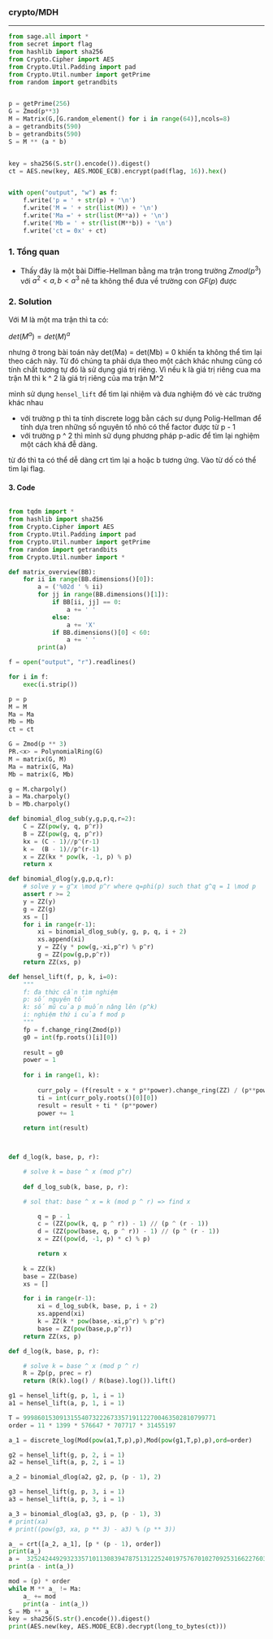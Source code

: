 
### crypto/MDH

---

```py
from sage.all import *
from secret import flag
from hashlib import sha256
from Crypto.Cipher import AES
from Crypto.Util.Padding import pad
from Crypto.Util.number import getPrime
from random import getrandbits


p = getPrime(256)
G = Zmod(p**3)
M = Matrix(G,[G.random_element() for i in range(64)],ncols=8)
a = getrandbits(590)
b = getrandbits(590)
S = M ** (a * b)


key = sha256(S.str().encode()).digest()
ct = AES.new(key, AES.MODE_ECB).encrypt(pad(flag, 16)).hex()


with open("output", "w") as f:
    f.write('p = ' + str(p) + '\n')
    f.write('M = ' + str(list(M)) + '\n')
    f.write('Ma =' + str(list(M**a)) + '\n')
    f.write('Mb = ' + str(list(M**b)) + '\n')
    f.write('ct = 0x' + ct)
```

### 1. Tổng quan

+ Thấy đây là một bài Diffie-Hellman bằng ma trận trong trường $Zmod(p ^ 3)$ với $a ^ 2 < a, b < a ^ 3$ nê ta không thể đưa về trường con $GF(p)$ được

### 2. Solution

Với M là một ma trận thì ta có:

$det(M ^ a) = {det(M)} ^ a$

nhưng ở trong bài toán này det(Ma) = det(Mb) = 0 khiến ta không thể tìm lại theo cách này. Từ đó chúng ta phải dựa theo một cách khác nhưng cũng có tính chất tương tự đó là sử dụng giá trị riêng. Vì nếu k là giá trị riêng cua ma trận M thì k ^ 2 là giá trị riêng của ma trận M^2

mình sử dụng `hensel_lift` để tìm lại nhiệm và đưa nghiệm đó vè các trường khác nhau

+ với trường p thì ta tính discrete logg bằn cách sư dụng Polig-Hellman để tính dựa tren những số nguyên tố nhỏ có thể factor được từ p - 1
+ với trường p ^ 2 thì mình sử dụng phương pháp p-adic để tìm lại nghiệm một cách khá đễ dàng.

từ đó thì ta có thể dễ dàng crt tìm lại a hoặc b tương ứng. Vào từ dố có thể tìm lại flag.

#### 3. Code

```py

from tqdm import *
from hashlib import sha256
from Crypto.Cipher import AES
from Crypto.Util.Padding import pad
from Crypto.Util.number import getPrime
from random import getrandbits
from Crypto.Util.number import *

def matrix_overview(BB):
    for ii in range(BB.dimensions()[0]):
        a = ('%02d ' % ii)
        for jj in range(BB.dimensions()[1]):
            if BB[ii, jj] == 0:
                a += ' '
            else:
                a += 'X'
            if BB.dimensions()[0] < 60:
                a += ' '
        print(a)

f = open("output", "r").readlines()

for i in f:
    exec(i.strip())

p = p
M = M
Ma = Ma
Mb = Mb
ct = ct

G = Zmod(p ** 3)
PR.<x> = PolynomialRing(G)
M = matrix(G, M)
Ma = matrix(G, Ma)
Mb = matrix(G, Mb)

g = M.charpoly()
a = Ma.charpoly()
b = Mb.charpoly()

def binomial_dlog_sub(y,g,p,q,r=2):
    C = ZZ(pow(y, q, p^r))
    B = ZZ(pow(g, q, p^r))
    kx = (C - 1)//p^(r-1)
    k =  (B - 1)//p^(r-1)
    x = ZZ(kx * pow(k, -1, p) % p)
    return x

def binomial_dlog(y,g,p,q,r):
    # solve y = g^x \mod p^r where q=phi(p) such that g^q = 1 \mod p
    assert r >= 2
    y = ZZ(y)
    g = ZZ(g)
    xs = []
    for i in range(r-1):
        xi = binomial_dlog_sub(y, g, p, q, i + 2)
        xs.append(xi)
        y = ZZ(y * pow(g,-xi,p^r) % p^r)
        g = ZZ(pow(g,p,p^r))
    return ZZ(xs, p)

def hensel_lift(f, p, k, i=0):
    """
    f: đa thức cần tìm nghiệm
    p: số nguyên tố
    k: số mũ của p muốn nâng lên (p^k)
    i: nghiệm thứ i của f mod p
    """
    fp = f.change_ring(Zmod(p))
    g0 = int(fp.roots()[i][0])
    
    result = g0
    power = 1
    
    for i in range(1, k):
        
        curr_poly = (f(result + x * p**power).change_ring(ZZ) / (p**power)).change_ring(Zmod(p))
        ti = int(curr_poly.roots()[0][0])
        result = result + ti * (p**power)
        power += 1
        
    return int(result)



def d_log(k, base, p, r): 

    # solve k = base ^ x (mod p^r)
    
    def d_log_sub(k, base, p, r):

    # sol that: base ^ x = k (mod p ^ r) => find x

        q = p - 1
        c = (ZZ(pow(k, q, p ^ r)) - 1) // (p ^ (r - 1))
        d = (ZZ(pow(base, q, p ^ r)) - 1) // (p ^ (r - 1))
        x = ZZ((pow(d, -1, p) * c) % p)

        return x
    
    k = ZZ(k)
    base = ZZ(base)
    xs = []

    for i in range(r-1):
        xi = d_log_sub(k, base, p, i + 2)
        xs.append(xi)
        k = ZZ(k * pow(base,-xi,p^r) % p^r)
        base = ZZ(pow(base,p,p^r))
    return ZZ(xs, p)

def d_log(k, base, p, r): 

    # solve k = base ^ x (mod p ^ r)
    R = Zp(p, prec = r)
    return (R(k).log() / R(base).log()).lift()

g1 = hensel_lift(g, p, 1, i = 1)
a1 = hensel_lift(a, p, 1, i = 1)

T = 99986015309131554073222673357191122700463502810799771
order = 11 * 1399 * 576647 * 707717 * 31455197

a_1 = discrete_log(Mod(pow(a1,T,p),p),Mod(pow(g1,T,p),p),ord=order)

g2 = hensel_lift(g, p, 2, i = 1)
a2 = hensel_lift(a, p, 2, i = 1)

a_2 = binomial_dlog(a2, g2, p, (p - 1), 2)

g3 = hensel_lift(g, p, 3, i = 1)
a3 = hensel_lift(a, p, 3, i = 1)

a_3 = binomial_dlog(a3, g3, p, (p - 1), 3)
# print(xa)
# print((pow(g3, xa, p ** 3) - a3) % (p ** 3))

a_ = crt([a_2, a_1], [p * (p - 1), order])
print(a_)
a =  3252424492932335710113083947875131225240197576701027092531662276031618802648263217323062670742686213740942922979212534962194866012538868201949253298148367181530386764587695735363
print(a - int(a_))

mod = (p) * order
while M ** a_ != Ma:
    a_ += mod
    print(a - int(a_))
S = Mb ** a_
key = sha256(S.str().encode()).digest()
print(AES.new(key, AES.MODE_ECB).decrypt(long_to_bytes(ct)))
```


